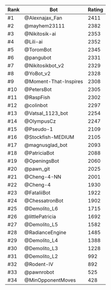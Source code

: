 Rank|Bot|Rating
---|---|---
#1|@Alexnajax_Fan|2411
#2|@mayhem23111|2382
#3|@Nikitosik-ai|2353
#4|@Lili-ai|2352
#5|@ToromBot|2345
#6|@pangubot|2331
#7|@Nikitosikbot_v2|2329
#8|@YoBot_v2|2328
#9|@Moment-That-Inspires|2308
#10|@PetersBot|2305
#11|@RaspFish|2302
#12|@colinbot|2297
#13|@Vatsal_1123_bot|2254
#14|@OlympusCz|2247
#15|@Pseudo-1|2109
#16|@Stockfish-MEDIUM|2105
#17|@magnusglad_bot|2093
#18|@PatriciaBot|2088
#19|@OpeningsBot|2060
#20|@pawn_git|2025
#21|@Cheng-4-NN|2001
#22|@Cheng-4|1930
#23|@FataliiBot|1922
#24|@ChessatronBot|1902
#25|@Demolito_L6|1715
#26|@littlePatricia|1692
#27|@Demolito_L5|1582
#28|@RadianceEngine|1485
#29|@Demolito_L4|1388
#30|@Demolito_L3|1228
#31|@Demolito_L2|992
#32|@Rodent-IV|892
#33|@pawnrobot|525
#34|@MinOpponentMoves|428
